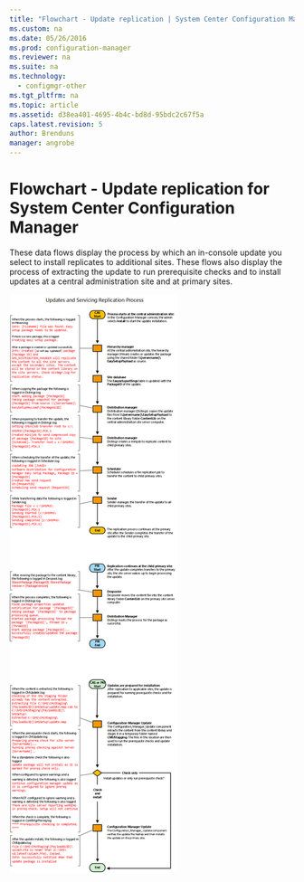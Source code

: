 ```yaml
---
title: "Flowchart - Update replication | System Center Configuration Manager"
ms.custom: na
ms.date: 05/26/2016
ms.prod: configuration-manager
ms.reviewer: na
ms.suite: na
ms.technology:
  - configmgr-other
ms.tgt_pltfrm: na
ms.topic: article
ms.assetid: d38ea401-4695-4b4c-bd8d-95bdc2c67f5a
caps.latest.revision: 5
author: Brenduns
manager: angrobe
---
```

# Flowchart - Update replication for System Center Configuration Manager
These data flows display the process by which an in-console update you  select to install replicates to additional sites. These flows also display the process of extracting the update to run prerequisite checks and to install updates at a central administration site and at primary sites.  

 ![Flowchart - Replicate updates](media/Flowchart---Replicate-updates.png)  
